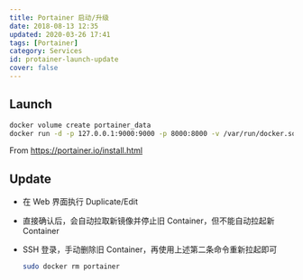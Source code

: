 ```yaml
---
title: Portainer 启动/升级
date: 2018-08-13 12:35
updated: 2020-03-26 17:41
tags: [Portainer]
category: Services
id: protainer-launch-update
cover: false
---
```


## Launch

``` bash
docker volume create portainer_data
docker run -d -p 127.0.0.1:9000:9000 -p 8000:8000 -v /var/run/docker.sock:/var/run/docker.sock -v portainer_data:/data --restart unless-stopped --name portainer portainer/portainer
```

From <https://portainer.io/install.html> 

## Update

- 在 Web 界面执行 Duplicate/Edit

- 直接确认后，会自动拉取新镜像并停止旧 Container，但不能自动拉起新 Container

- SSH 登录，手动删除旧 Container，再使用上述第二条命令重新拉起即可

  ``` bash
  sudo docker rm portainer
  ```

  

